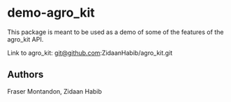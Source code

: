 # demo-agro_kit

This package is meant to be used as a demo of some of the features of the agro_kit API.

Link to agro_kit: git@github.com:ZidaanHabib/agro_kit.git

## Authors
Fraser Montandon, Zidaan Habib
